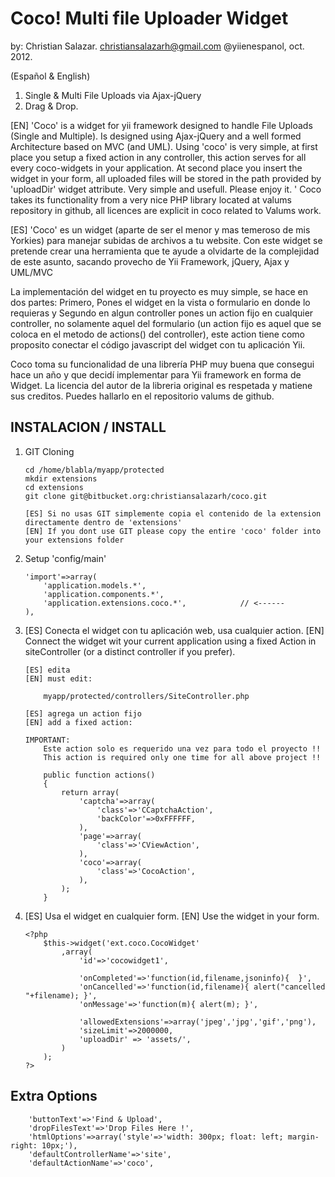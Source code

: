 Coco! Multi file Uploader Widget
================================

by: Christian Salazar. christiansalazarh@gmail.com	@yiienespanol, oct. 2012.

(Español & English)

1.	Single & Multi File Uploads via Ajax-jQuery
1.	Drag & Drop.


[EN]
'Coco' is a widget for yii framework designed to handle File Uploads (Single and Multiple). Is designed using Ajax-jQuery and a well formed Architecture based on MVC (and UML).  Using 'coco' is very simple, at first place you setup a fixed action in any controller, this action serves for all every coco-widgets in your application. At second place you insert the widget in your form, all uploaded files will be stored in the path provided by 'uploadDir' widget attribute. Very simple and usefull. Please enjoy it.
'
Coco takes its functionality from a very nice PHP library located at valums repository in github, all licences are explicit in coco related to Valums work.


[ES]
'Coco' es un widget (aparte de ser el menor y mas temeroso de mis Yorkies) para manejar subidas de archivos a tu website. Con este widget se pretende crear una herramienta que te ayude a olvidarte de la complejidad de este asunto, sacando provecho de Yii Framework, jQuery, Ajax y UML/MVC

La implementación del widget en tu proyecto es muy simple, se hace en dos partes: Primero, Pones el widget en la vista o formulario en donde lo requieras y Segundo en algun controller pones un action fijo en cualquier controller, no solamente aquel del formulario (un action fijo es aquel que se coloca en el metodo de actions() del controller), este action tiene como proposito conectar el código javascript del widget con tu aplicación Yii.

Coco toma su funcionalidad de una librería PHP muy buena que consegui hace un año y que decidí implementar para Yii framework en forma de Widget. La licencia del autor de la libreria original es respetada y matiene sus creditos. Puedes hallarlo en el repositorio valums de github.


INSTALACION / INSTALL
---------------------

1. 	GIT Cloning

		cd /home/blabla/myapp/protected
		mkdir extensions
		cd extensions
		git clone git@bitbucket.org:christiansalazarh/coco.git

		[ES] Si no usas GIT simplemente copia el contenido de la extension directamente dentro de 'extensions'
		[EN] If you dont use GIT please copy the entire 'coco' folder into your extensions folder

2.	Setup 'config/main'

		'import'=>array(
			'application.models.*',
			'application.components.*',
			'application.extensions.coco.*',			// <------
		),

3.	[ES] Conecta el widget con tu aplicación web, usa cualquier action.
	[EN] Connect the widget wit your current application using a fixed Action in siteController (or a distinct controller if you prefer).

		[ES] edita
		[EN] must edit:

			myapp/protected/controllers/SiteController.php

		[ES] agrega un action fijo
		[EN] add a fixed action:

		IMPORTANT:
			Este action solo es requerido una vez para todo el proyecto !!
			This action is required only one time for all above project !!

			public function actions()
			{
				return array(
					'captcha'=>array(
						'class'=>'CCaptchaAction',
						'backColor'=>0xFFFFFF,
					),
					'page'=>array(
						'class'=>'CViewAction',
					),
					'coco'=>array(
						'class'=>'CocoAction',
					),
				);
			}


4.	[ES] Usa el widget en cualquier form.
	[EN] Use the widget in your form.

		<?php
			$this->widget('ext.coco.CocoWidget'
				,array(
					'id'=>'cocowidget1',

					'onCompleted'=>'function(id,filename,jsoninfo){  }',
					'onCancelled'=>'function(id,filename){ alert("cancelled "+filename); }',
					'onMessage'=>'function(m){ alert(m); }',

					'allowedExtensions'=>array('jpeg','jpg','gif','png'),
					'sizeLimit'=>2000000,
					'uploadDir' => 'assets/',
				)
			);
		?>


Extra Options
-------------

		'buttonText'=>'Find & Upload',
		'dropFilesText'=>'Drop Files Here !',
		'htmlOptions'=>array('style'=>'width: 300px; float: left; margin-right: 10px;'),
		'defaultControllerName'=>'site',
		'defaultActionName'=>'coco',


